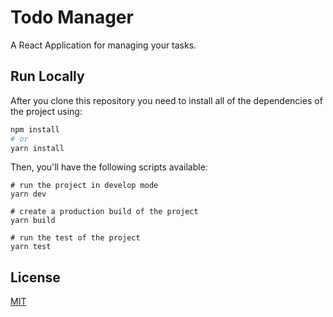 # Todo Manager

A React Application for managing your tasks.

## Run Locally

After you clone this repository you need to install all of the dependencies of the project using:

```sh
npm install
# or
yarn install
```

Then, you'll have the following scripts available:

```
# run the project in develop mode
yarn dev

# create a production build of the project
yarn build

# run the test of the project
yarn test
```

## License

[MIT](LICENSE)

